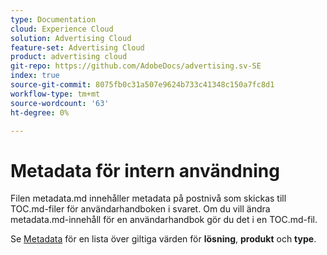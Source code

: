 ```yaml
---
type: Documentation
cloud: Experience Cloud
solution: Advertising Cloud
feature-set: Advertising Cloud
product: advertising cloud
git-repo: https://github.com/AdobeDocs/advertising.sv-SE
index: true
source-git-commit: 8075fb0c31a507e9624b733c41348c150a7fc8d1
workflow-type: tm+mt
source-wordcount: '63'
ht-degree: 0%

---
```



# Metadata för intern användning

Filen metadata.md innehåller metadata på postnivå som skickas till TOC.md-filer för användarhandboken i svaret. Om du vill ändra metadata.md-innehåll för en användarhandbok gör du det i en TOC.md-fil.

Se [Metadata](https://experienceleague.adobe.com/docs/authoring-guide-exl/using/editing/user-guide-setup/metadata.html) för en lista över giltiga värden för **lösning**, **produkt** och **type**.
